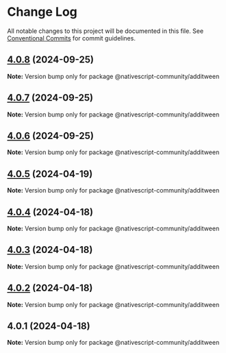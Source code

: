 # Change Log

All notable changes to this project will be documented in this file.
See [Conventional Commits](https://conventionalcommits.org) for commit guidelines.

## [4.0.8](https://github.com/nativescript-community/additween/compare/v4.0.7...v4.0.8) (2024-09-25)

**Note:** Version bump only for package @nativescript-community/additween

## [4.0.7](https://github.com/nativescript-community/additween/compare/v4.0.6...v4.0.7) (2024-09-25)

**Note:** Version bump only for package @nativescript-community/additween

## [4.0.6](https://github.com/nativescript-community/additween/compare/v4.0.5...v4.0.6) (2024-09-25)

**Note:** Version bump only for package @nativescript-community/additween

## [4.0.5](https://github.com/nativescript-community/additween/compare/v4.0.4...v4.0.5) (2024-04-19)

**Note:** Version bump only for package @nativescript-community/additween

## [4.0.4](https://github.com/nativescript-community/additween/compare/v4.0.3...v4.0.4) (2024-04-18)

**Note:** Version bump only for package @nativescript-community/additween

## [4.0.3](https://github.com/nativescript-community/additween/compare/v4.0.2...v4.0.3) (2024-04-18)

**Note:** Version bump only for package @nativescript-community/additween

## [4.0.2](https://github.com/nativescript-community/additween/compare/v4.0.1...v4.0.2) (2024-04-18)

**Note:** Version bump only for package @nativescript-community/additween

## 4.0.1 (2024-04-18)

**Note:** Version bump only for package @nativescript-community/additween

